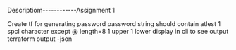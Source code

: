 Descriptiom------------Assignment 1

Create tf for generating password
 password string should contain atlest 1 spcl character except @
 length=8
 1 upper 1 lower 
 display in cli 
 to see output terraform output -json
 



